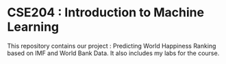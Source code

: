 # CSE204 : Introduction to Machine Learning

This repository contains our project : Predicting World Happiness Ranking based on IMF and World Bank Data. It also includes my labs for the course. 